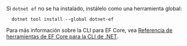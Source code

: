 Si `dotnet ef` no se ha instalado, instálelo como una herramienta global:

```dotnetcli
  dotnet tool install --global dotnet-ef
```

Para más información sobre la CLI para EF Core, vea [Referencia de herramientas de EF Core para la CLI de .NET](/ef/core/miscellaneous/cli/dotnet).